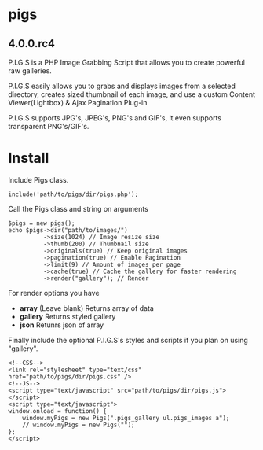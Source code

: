 pigs
====
4.0.0.rc4
----
P.I.G.S is a PHP Image Grabbing Script that allows you to create powerful raw galleries.

P.I.G.S easily allows you to grabs and displays images from a selected directory, creates sized thumbnail of each image, and use a custom Content Viewer(Lightbox) & Ajax Pagination Plug-in

P.I.G.S supports JPG's, JPEG's, PNG's and GIF's, it even supports transparent PNG's/GIF's.

Install
====
Include Pigs class.
```
include('path/to/pigs/dir/pigs.php');
```

Call the Pigs class and string on arguments
```
$pigs = new pigs();
echo $pigs->dir("path/to/images/")
		  ->size(1024) // Image resize size
		  ->thumb(200) // Thumbnail size
		  ->originals(true) // Keep original images
		  ->pagination(true) // Enable Pagination
		  ->limit(9) // Amount of images per page
		  ->cache(true) // Cache the gallery for faster rendering
		  ->render("gallery"); // Render
```

For render options you have
* **array** (Leave blank) Returns array of data
* **gallery** Returns styled gallery
* **json** Retunrs json of array

Finally include the optional P.I.G.S's styles and scripts if you plan on using "gallery".
```
<!--CSS-->
<link rel="stylesheet" type="text/css" href="path/to/pigs/dir/pigs.css" />
<!--JS-->
<script type="text/javascript" src="path/to/pigs/dir/pigs.js"></script>
<script type="text/javascript">
window.onload = function() {
	window.myPigs = new Pigs(".pigs_gallery ul.pigs_images a");
	// window.myPigs = new Pigs("");
};
</script>
```